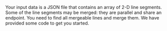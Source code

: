 Your input data is a JSON file that contains an array of 2-D line segments. Some of the line segments may be merged: they are parallel and share an endpoint. You need to find all mergeable lines and merge them. We have provided some code to get you started.



